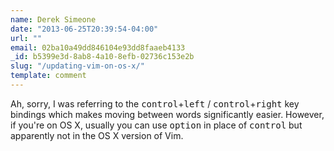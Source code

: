 ```yaml
---
name: Derek Simeone
date: "2013-06-25T20:39:54-04:00"
url: ""
email: 02ba10a49dd846104e93dd8faaeb4133
_id: b5399e3d-8ab8-4a10-8efb-02736c153e2b
slug: "/updating-vim-on-os-x/"
template: comment
---
```


Ah, sorry, I was referring to the <kbd>control</kbd>+<kbd>left</kbd> /
<kbd>control</kbd>+<kbd>right</kbd> key bindings which makes moving between
words significantly easier. However, if you're on OS X, usually you can use
<kbd>option</kbd> in place of <kbd>control</kbd> but apparently not in the OS
X version of Vim.
